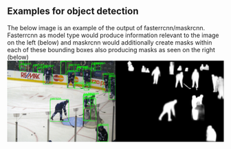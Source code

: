## Examples for object detection
The below image is an example of the output of fasterrcnn/maskrcnn. Fasterrcnn as model type would produce information relevant to the image on the left (below) and maskrcnn would additionally create masks within each of these bounding boxes also producing masks as seen on the right (below) ![image](https://raw.githubusercontent.com/Alex-Mathai-98/Text_VQA/master/inference_examples/3e3169071c91e1cf.jpg)

